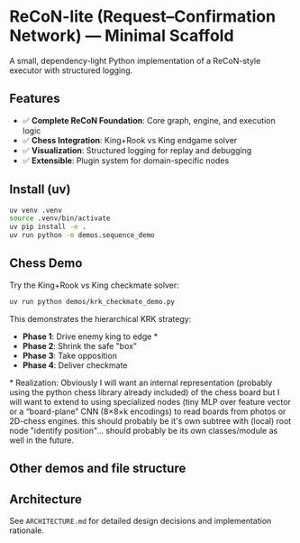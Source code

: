 # ReCoN-lite (Request–Confirmation Network) — Minimal Scaffold

A small, dependency-light Python implementation of a ReCoN-style executor with structured logging.

## Features

- ✅ **Complete ReCoN Foundation**: Core graph, engine, and execution logic
- ✅ **Chess Integration**: King+Rook vs King endgame solver
- ✅ **Visualization**: Structured logging for replay and debugging
- ✅ **Extensible**: Plugin system for domain-specific nodes

## Install (uv)
```bash
uv venv .venv
source .venv/bin/activate
uv pip install -e .
uv run python -m demos.sequence_demo
```

## Chess Demo

Try the King+Rook vs King checkmate solver:

```bash
uv run python demos/krk_checkmate_demo.py
```

This demonstrates the hierarchical KRK strategy:
- **Phase 1**: Drive enemy king to edge \*
- **Phase 2**: Shrink the safe "box"
- **Phase 3**: Take opposition
- **Phase 4**: Deliver checkmate

\* Realization: Obviously I will want an internal representation (probably using the python chess library already included) of the 
chess board but I will want to extend to using specialized nodes (tiny MLP over feature vector or a “board-plane” CNN (8×8×k encodings) to read boards from photos or 2D-chess engines. this should probably be it's own subtree with (local) root node "identify position"... should probably be its own classes/module as well in the future. 

## Other demos and file structure

## Architecture

See `ARCHITECTURE.md` for detailed design decisions and implementation rationale.
